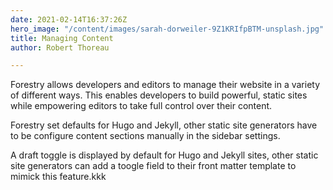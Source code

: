 ```yaml
---
date: 2021-02-14T16:37:26Z
hero_image: "/content/images/sarah-dorweiler-9Z1KRIfpBTM-unsplash.jpg"
title: Managing Content
author: Robert Thoreau

---
```

Forestry allows developers and editors to manage their website in a variety of different ways. This enables developers to build powerful, static sites while empowering editors to take full control over their content.

Forestry set defaults for Hugo and Jekyll, other static site generators have to be configure content sections manually in the sidebar settings.

A draft toggle is displayed by default for Hugo and Jekyll sites, other static site generators can add a toogle field to their front matter template to mimick this feature.kkk